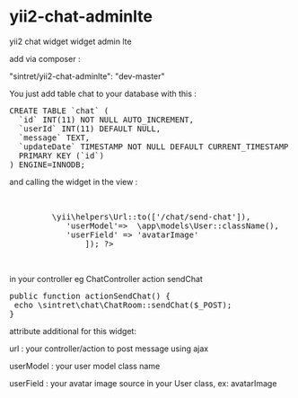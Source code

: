 # yii2-chat-adminlte
yii2 chat widget widget admin lte

add via composer :
<p>"sintret/yii2-chat-adminlte": "dev-master"</p>

You just add table chat to your database with this :

<pre>CREATE TABLE `chat` (
  `id` INT(11) NOT NULL AUTO_INCREMENT,
  `userId` INT(11) DEFAULT NULL,
  `message` TEXT,
  `updateDate` TIMESTAMP NOT NULL DEFAULT CURRENT_TIMESTAMP ON UPDATE CURRENT_TIMESTAMP,
  PRIMARY KEY (`id`)
) ENGINE=INNODB;
</pre>
<p>
and calling the widget in the view :
<pre>
    <section class="col-lg-9 connectedSortable ui-sortable">                                    
        <?php echo \sintret\chat\ChatRoom::widget([
            'url' => \yii\helpers\Url::to(['/chat/send-chat']),
            'userModel'=>  \app\models\User::className(),
            'userField' => 'avatarImage'
                ]); ?>
    </section>
</pre>
</p>

<p>in your controller eg ChatController action sendChat</p>

<pre>
public function actionSendChat() {
 echo \sintret\chat\ChatRoom::sendChat($_POST);
}
</pre>
attribute additional for this widget: <p>
url : your controller/action to post message using ajax <p>
userModel : your user model class name <p>
userField : your avatar image source in your User class, ex: avatarImage

